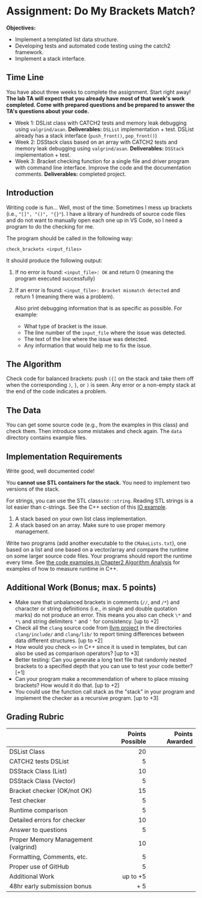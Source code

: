 # Assignment: Do My Brackets Match?

**Objectives:**

* Implement a templated list data structure.
* Developing tests and automated code testing using the catch2 framework.
* Implement a stack interface.


## Time Line 
You have about three weeks to complete the assignment. Start right away! **The lab TA will expect that you already have most of that week's work completed. Come with prepared questions and
be prepared to answer the TA's questions about your code.**

* Week 1: DSList class with CATCH2 tests and memory leak debugging using `valgrind/asan`. **Deliverables:** `DSList` implementation + test. DSList already has a stack interface (`push_front()`, `pop_front()`)
* Week 2: DSStack class based on an array with CATCH2 tests and memory leak debugging using `valgrind/asan`. **Deliverables:** `DSStack` implementation + test.
* Week 3: Bracket checking function for a single file and driver program with command line interface. Improve the code and the documentation comments. **Deliverables:** completed project.


## Introduction
Writing code is fun... Well, most of the time. Sometimes I mess up
brackets (i.e., `"[]", "()", "{}"`). 
I have a library of hundreds of
source code files and do not want to manually open each one up in VS Code,
so I need a program to do the checking for me.

The program should be called in the following way:

```
check_brackets <input_files>
```

It should produce the following output:

1. If no error is found: `<input_file>: OK` and return 0 (meaning the program executed successfully)
2. If an error is found: `<input_file>: Bracket mismatch detected` and return 1 (meaning there was a problem).

   Also print debugging information that is as specific as possible. For example:
     - What type of bracket is the issue.
     - The line number of the `input_file` where the issue was detected.
     - The text of the line where the issue was detected.
     - Any information that would help me to fix the issue.

## The Algorithm
Check code for balanced brackets: push `({[` on the stack and take them off when the corresponding `)`, `}`, or `)` is seen. Any error or a non-empty stack at the end of the code indicates a problem.

## The Data
 You can get some source code (e.g., from the examples in this class) and check them. Then introduce some mistakes and check again. The `data` directory contains example files.

## Implementation Requirements
Write good, well documented code!

You **cannot use STL containers for the stack.**
You need to implement two versions of the stack. 

For strings, you can use the STL class`std::string`. Reading STL strings is a 
lot easier than c-strings. See the C++ section of this [IO example](https://github.com/mhahsler/CS2341/blob/main/Chapter1_Programming/io/). 

1. A stack based on your own list class implementation.
2. A stack based on an array. Make sure to use proper memory management. 

Write two programs (add another executable to the `CMakeLists.txt`), one based on a list and one based on a vector/array and compare the runtime on some larger source code files. Your programs should report the runtime every time. See [the code examples in Chapter2 Algorithm Analysis](https://github.com/mhahsler/CS2341/tree/main/Chapter2_Algorithm_Analysis) for examples of how to measure runtime in C++.


## Additional Work (Bonus; max. 5 points)
* Make sure that unbalanced brackets in comments (`//`, and `/*`) and character or string definitions (i.e., in single and double quotation marks) do not produce an error. This means you also can check `\*` and `*\` and string delimiters `"` and `'` for consistency. [up to +2]
* Check all the `clang` source code from [llvm project](https://github.com/llvm/llvm-project) in the directories `clang/include/` and `clang/lib/` to report timing differences between data different structures. [up to +2]
* How would you check `<>` in C++ since it is used in templates, 
but can also be used as comparison operators? [up to +3]
* Better testing: Can you generate a long text file that randomly nested brackets to a specified depth that you can use to test your code better? [+1]
* Can your program make a recommendation of where to place missing brackets? How would it do that. [up to  +2]
* You could use the function call stack as the "stack" in your program and implement the checker as a recursive program. [up to +3] 

## Grading Rubric

|                             | Points Possible | Points Awarded |
| :------------------         | --------------: | -------------: |
| DSList Class                | 20              |                |
| CATCH2 tests DSList         |  5              |                |
| DSStack Class (List)        | 10              |                |
| DSStack Class (Vector)      |  5              |                |
| Bracket checker (OK/not OK) | 15              |                |
| Test checker                |  5              |                |
| Runtime comparison          |  5              |                |
| Detailed errors for checker | 10              |                |
| Answer to questions         |  5              |                |
| Proper Memory Management (valgrind) | 10      |                |
| Formatting, Comments, etc.  |  5              |                |
| Proper use of GitHub        |  5              |                |
| Additional Work             | up to +5       |                |
| 48hr early submission bonus |  + 5      |                |

